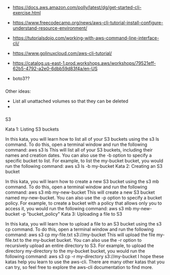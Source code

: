 
- https://docs.aws.amazon.com/polly/latest/dg/get-started-cli-exercise.html
- https://www.freecodecamp.org/news/aws-cli-tutorial-install-configure-understand-resource-environment/
- https://tutorialsdojo.com/working-with-aws-command-line-interface-cli/
- https://www.golinuxcloud.com/aws-cli-tutorial/
- https://catalog.us-east-1.prod.workshops.aws/workshops/79521eff-62b5-4792-a2e0-6dbb59d83f4a/en-US

- boto3??

###

Other ideas:
- List all unattached volumes so that they can be deleted
- 

###
S3

Kata 1: Listing S3 buckets

In this kata, you will learn how to list all of your S3 buckets using the s3 ls command.
To do this, open a terminal window and run the following command:
aws s3 ls
This will list all of your S3 buckets, including their names and creation dates.
You can also use the -b option to specify a specific bucket to list. For example, to list the my-bucket bucket, you would run the following command:
aws s3 ls -b my-bucket
Kata 2: Creating an S3 bucket

In this kata, you will learn how to create a new S3 bucket using the s3 mb command.
To do this, open a terminal window and run the following command:
aws s3 mb my-new-bucket
This will create a new S3 bucket named my-new-bucket.
You can also use the -p option to specify a bucket policy. For example, to create a bucket with a policy that allows only you to access it, you would run the following command:
aws s3 mb my-new-bucket -p "bucket_policy"
Kata 3: Uploading a file to S3

In this kata, you will learn how to upload a file to an S3 bucket using the s3 cp command.
To do this, open a terminal window and run the following command:
aws s3 cp my-file.txt s3://my-bucket
This will upload the file my-file.txt to the my-bucket bucket.
You can also use the -r option to recursively upload an entire directory to S3. For example, to upload the directory my-directory to the my-bucket bucket, you would run the following command:
aws s3 cp -r my-directory s3://my-bucket
I hope these katas help you learn to use the aws-cli. There are many other katas that you can try, so feel free to explore the aws-cli documentation to find more.
